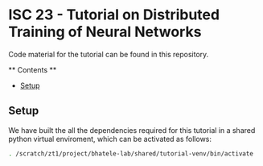# ISC 23 - Tutorial on Distributed Training of Neural Networks

Code material for the tutorial can be found in this repository. 

** Contents ** 
* [Setup](#setup)


## Setup 

We have built the all the dependencies required for this tutorial in a shared python virtual enviroment, which can be activated as follows:

```bash
. /scratch/zt1/project/bhatele-lab/shared/tutorial-venv/bin/activate

```
